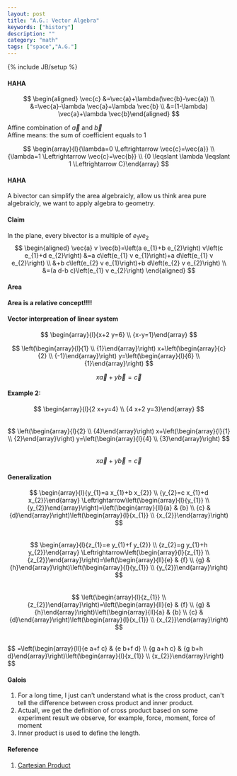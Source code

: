 ```yaml
---
layout: post
title: "A.G.: Vector Algebra"
keywords: ["history"]
description: ""
category: "math"
tags: ["space","A.G."]
---
```

{% include JB/setup %}

#### HAHA
$$
\begin{aligned} \vec{c} &=\vec{a}+\lambda(\vec{b}-\vec{a}) \\ &=\vec{a}-\lambda
\vec{a}+\lambda \vec{b} \\ &=(1-\lambda) \vec{a}+\lambda \vec{b}\end{aligned}
$$

Affine combination of $\vec{a}$ and $\vec{b}$ <br />
Affine means: the sum of coefficient equals to 1 <br />

$$
\begin{array}{l}{\lambda=0 \Leftrightarrow \vec{c}=\vec{a}} \\ {\lambda=1
\Leftrightarrow \vec{c}=\vec{b}} \\ {0 \leqslant \lambda \leqslant 1
\Leftrightarrow C}\end{array}
$$


####  HAHA
A bivector can simplify the area algebraicly, allow us think area pure
algebraicly, we want to apply algebra to geometry.



#### Claim
In the plane, every bivector is a multiple of $e_1 v e_2$ <br />
$$
\begin{aligned} \vec{a} v \vec{b}=\left(a e_{1}+b e_{2}\right) v\left(c e_{1}+d
e_{2}\right) &=a c\left(e_{1} v e_{1}\right)+a d\left(e_{1} v e_{2}\right) \\
&+b c\left(e_{2} v e_{1}\right)+b d\left(e_{2} v e_{2}\right) \\ &=(a d-b
c)\left(e_{1} v e_{2}\right) \end{aligned}
$$

#### Area
**Area is a relative concept!!!!**

#### Vector interpreation of linear system
$$
\begin{array}{l}{x+2 y=6} \\ {x-y=1}\end{array}
$$

$$
\left(\begin{array}{l}{1} \\ {1}\end{array}\right) x+\left(\begin{array}{c}{2}
\\ {-1}\end{array}\right) y=\left(\begin{array}{l}{6} \\ {1}\end{array}\right)
$$

$$
x \vec{a}+y \vec{b}=\vec{c}
$$

####  Example 2:
$$
\begin{array}{l}{2 x+y=4} \\ {4 x+2 y=3}\end{array}
$$
<br />
$$
\left(\begin{array}{l}{2} \\ {4}\end{array}\right) x+\left(\begin{array}{l}{1}
\\ {2}\end{array}\right) y=\left(\begin{array}{l}{4} \\ {3}\end{array}\right)
$$
<br />
$$
x \vec{a}+y \vec{b}=\vec{c}
$$

#### Generalization
$$
\begin{array}{l}{y_{1}=a x_{1}+b x_{2}} \\ {y_{2}=c x_{1}+d x_{2}}\end{array}
\Leftrightarrow\left(\begin{array}{l}{y_{1}} \\
{y_{2}}\end{array}\right)=\left(\begin{array}{ll}{a} & {b} \\ {c} &
{d}\end{array}\right)\left(\begin{array}{l}{x_{1}} \\ {x_{2}}\end{array}\right)
$$
<br />
$$
\begin{array}{l}{z_{1}=e y_{1}+f y_{2}} \\ {z_{2}=g y_{1}+h y_{2}}\end{array}
\Leftrightarrow\left(\begin{array}{l}{z_{1}} \\
{z_{2}}\end{array}\right)=\left(\begin{array}{ll}{e} & {f} \\ {g} &
{h}\end{array}\right)\left(\begin{array}{l}{y_{1}} \\ {y_{2}}\end{array}\right)
$$
<br />
$$
\left(\begin{array}{l}{z_{1}} \\
{z_{2}}\end{array}\right)=\left(\begin{array}{ll}{e} & {f} \\ {g} &
{h}\end{array}\right)\left(\begin{array}{ll}{a} & {b} \\ {c} &
{d}\end{array}\right)\left(\begin{array}{l}{x_{1}} \\ {x_{2}}\end{array}\right)
$$

<br />
$$
=\left(\begin{array}{ll}{e a+f c} & {e b+f d} \\ {g a+h c} & {g b+h
d}\end{array}\right)\left(\begin{array}{l}{x_{1}} \\ {x_{2}}\end{array}\right)
$$


#### Galois
1. For a long time, I just can't understand what is the cross product, can't
   tell the difference between cross product and inner product.
2. Actuall, we get the definition of cross product based on some experiment
   result we observe, for example, force, moment, force of moment 
3. Inner product is used to define the length.


#### Reference
1. [Cartesian Product](https://en.wikipedia.org/wiki/Cartesian_product)



